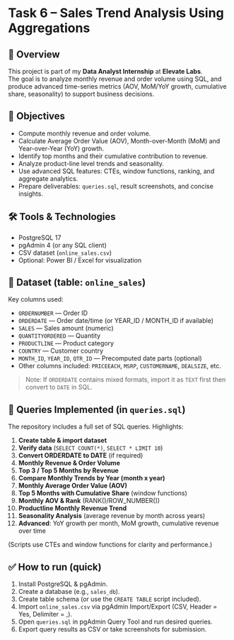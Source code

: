# Task 6 – Sales Trend Analysis Using Aggregations

## 📌 Overview
This project is part of my **Data Analyst Internship** at **Elevate Labs**.  
The goal is to analyze monthly revenue and order volume using SQL, and produce advanced time-series metrics (AOV, MoM/YoY growth, cumulative share, seasonality) to support business decisions.

## 🎯 Objectives
- Compute monthly revenue and order volume.
- Calculate Average Order Value (AOV), Month-over-Month (MoM) and Year-over-Year (YoY) growth.
- Identify top months and their cumulative contribution to revenue.
- Analyze product-line level trends and seasonality.
- Use advanced SQL features: CTEs, window functions, ranking, and aggregate analytics.
- Prepare deliverables: `queries.sql`, result screenshots, and concise insights.

## 🛠 Tools & Technologies
- PostgreSQL 17  
- pgAdmin 4 (or any SQL client)  
- CSV dataset (`online_sales.csv`)  
- Optional: Power BI / Excel for visualization

## 📂 Dataset (table: `online_sales`)
Key columns used:
- `ORDERNUMBER` — Order ID  
- `ORDERDATE` — Order date/time (or YEAR_ID / MONTH_ID if available)  
- `SALES` — Sales amount (numeric)  
- `QUANTITYORDERED` — Quantity  
- `PRODUCTLINE` — Product category  
- `COUNTRY` — Customer country  
- `MONTH_ID`, `YEAR_ID`, `QTR_ID` — Precomputed date parts (optional)  
- Other columns included: `PRICEEACH`, `MSRP`, `CUSTOMERNAME`, `DEALSIZE`, etc.

> Note: If `ORDERDATE` contains mixed formats, import it as `TEXT` first then convert to `DATE` in SQL.

## 📜 Queries Implemented (in `queries.sql`)
The repository includes a full set of SQL queries. Highlights:

1. **Create table & import dataset**
2. **Verify data** (`SELECT COUNT(*)`, `SELECT * LIMIT 10`)
3. **Convert ORDERDATE to DATE** (if required)
4. **Monthly Revenue & Order Volume**
5. **Top 3 / Top 5 Months by Revenue**
6. **Compare Monthly Trends by Year (month x year)**
7. **Monthly Average Order Value (AOV)**
8. **Top 5 Months with Cumulative Share** (window functions)
9. **Monthly AOV & Rank** (RANK()/ROW_NUMBER())
10. **Productline Monthly Revenue Trend**
11. **Seasonality Analysis** (average revenue by month across years)
12. **Advanced**: YoY growth per month, MoM growth, cumulative revenue over time

(Scripts use CTEs and window functions for clarity and performance.)

## ✅ How to run (quick)
1. Install PostgreSQL & pgAdmin.  
2. Create a database (e.g., `sales_db`).  
3. Create table schema (or use the `CREATE TABLE` script included).  
4. Import `online_sales.csv` via pgAdmin Import/Export (CSV, Header = Yes, Delimiter = ,).  
5. Open `queries.sql` in pgAdmin Query Tool and run desired queries.  
6. Export query results as CSV or take screenshots for submission.



